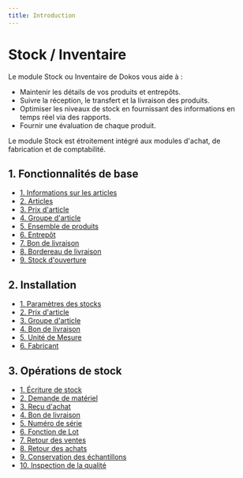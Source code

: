 ```yaml
---
title: Introduction
---
```


# Stock / Inventaire
Le module Stock ou Inventaire de Dokos vous aide à :

- Maintenir les détails de vos produits et entrepôts.
- Suivre la réception, le transfert et la livraison des produits.
- Optimiser les niveaux de stock en fournissant des informations en temps réel via des rapports.
- Fournir une évaluation de chaque produit.

Le module Stock est étroitement intégré aux modules d'achat, de fabrication et de comptabilité.

## 1. Fonctionnalités de base

- [1. Informations sur les articles](/dokos/parametrage/articles-info)
- [2. Articles](/dokos/parametrage/articles)
- [3. Prix d'article](/dokos/parametrage/prix)
- [4. Groupe d'article](/dokos/parametrage/articles#groupes-darticles)
- [5. Ensemble de produits](/dokos/stocks/ensembles-de-produits)
- [6. Entrepôt](/dokos/stocks/warehouse)
- [7. Bon de livraison](/dokos/stocks/delivery-note)
- [8. Bordereau de livraison](/dokos/stocks/bordereau-colis)
- [9. Stock d'ouverture](/dokos/stocks/opening-stock)


## 2. Installation

- [1. Paramètres des stocks](/dokos/stocks/stock-settings)
- [2. Prix d'article](/dokos/parametrage/prix)
- [3. Groupe d'article](/dokos/parametrage/articles#groupes-darticles)
- [4. Bon de livraison](/dokos/stocks/delivery-note)
- [5. Unité de Mesure](/dokos/stocks/uom)
- [6. Fabricant](/dokos/stocks/fabricant)



## 3. Opérations de stock

- [1. Écriture de stock](/dokos/stocks/stock-entry)
- [2. Demande de matériel](/dokos/stocks/demande-materiel)
- [3. Reçu d'achat](/dokos/stocks/recus-achats)
- [4. Bon de livraison](/dokos/stocks/delivery-note)
- [5. Numéro de série](/dokos/stocks/serial-no)
- [6. Fonction de Lot](/dokos/stocks/batch)
- [7. Retour des ventes](/dokos/stocks/sales-return)
- [8. Retour des achats](/dokos/stocks/purchase-return)
- [9. Conservation des échantillons](/dokos/stocks/retain-sample-stock)
- [10. Inspection de la qualité](/dokos/stocks/quality-inspection)